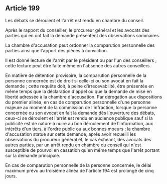 Article 199
----
Les débats se déroulent et l'arrêt est rendu en chambre du conseil.

Après le rapport du conseiller, le procureur général et les avocats des parties
qui en ont fait la demande présentent des observations sommaires.

La chambre d'accusation peut ordonner la comparution personnelle des parties
ainsi que l'apport des pièces à conviction.

Il est donné lecture de l'arrêt par le président ou par l'un des conseillers ;
cette lecture peut être faite même en l'absence des autres conseillers.

En matière de détention provisoire, la comparution personnelle de la personne
concernée est de droit si celle-ci ou son avocat en fait la demande ; cette
requête doit, à peine d'irrecevabilité, être présentée en même temps que la
déclaration d'appel ou que la demande de mise en liberté adressée à la chambre
d'accusation. Par dérogation aux dispositions du premier alinéa, en cas de
comparution personnelle d'une personne majeure au moment de la commission de
l'infraction, lorsque la personne concernée ou son avocat en fait la demande dès
l'ouverture des débats, ceux-ci se déroulent et l'arrêt est rendu en audience
publique sauf si la publicité est de nature à nuire au bon déroulement de
l'information, aux intérêts d'un tiers, à l'ordre public ou aux bonnes moeurs ;
la chambre d'accusation statue sur cette demande, après avoir recueilli les
observations du procureur général et, le cas échéant, des avocats des autres
parties, par un arrêt rendu en chambre du conseil qui n'est susceptible de
pourvoi en cassation qu'en même temps que l'arrêt portant sur la demande
principale.

En cas de comparution personnelle de la personne concernée, le délai maximum
prévu au troisième alinéa de l'article 194 est prolongé de cinq jours.
